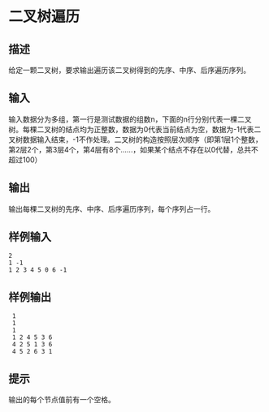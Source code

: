# 二叉树遍历

## 描述

给定一颗二叉树，要求输出遍历该二叉树得到的先序、中序、后序遍历序列。

## 输入

输入数据分为多组，第一行是测试数据的组数n，下面的n行分别代表一棵二叉树。每棵二叉树的结点均为正整数，数据为0代表当前结点为空，数据为-1代表二叉树数据输入结束，-1不作处理。二叉树的构造按照层次顺序（即第1层1个整数，第2层2个，第3层4个，第4层有8个......，如果某个结点不存在以0代替，总共不超过100）

## 输出

输出每棵二叉树的先序、中序、后序遍历序列，每个序列占一行。

## 样例输入

```
2
1 -1
1 2 3 4 5 0 6 -1
```

## 样例输出

```
 1
 1
 1
 1 2 4 5 3 6
 4 2 5 1 3 6
 4 5 2 6 3 1
```

## 提示

输出的每个节点值前有一个空格。
